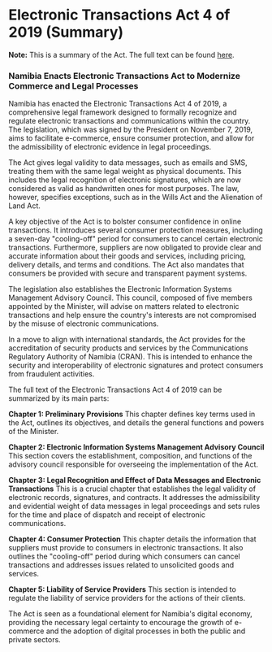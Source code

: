 
# Electronic Transactions Act 4 of 2019 (Summary)

**Note:** This is a summary of the Act. The full text can be found [here](https://mict.gov.na/documents/28283/228643/Electronic+Transactions+Act+2019+Act+No.+4+of+2019.pdf/f1e3c424-78a1-4a36-b54f-34ac7334014b).

### Namibia Enacts Electronic Transactions Act to Modernize Commerce and Legal Processes

Namibia has enacted the Electronic Transactions Act 4 of 2019, a comprehensive legal framework designed to formally recognize and regulate electronic transactions and communications within the country. The legislation, which was signed by the President on November 7, 2019, aims to facilitate e-commerce, ensure consumer protection, and allow for the admissibility of electronic evidence in legal proceedings.

The Act gives legal validity to data messages, such as emails and SMS, treating them with the same legal weight as physical documents. This includes the legal recognition of electronic signatures, which are now considered as valid as handwritten ones for most purposes. The law, however, specifies exceptions, such as in the Wills Act and the Alienation of Land Act.

A key objective of the Act is to bolster consumer confidence in online transactions. It introduces several consumer protection measures, including a seven-day "cooling-off" period for consumers to cancel certain electronic transactions. Furthermore, suppliers are now obligated to provide clear and accurate information about their goods and services, including pricing, delivery details, and terms and conditions. The Act also mandates that consumers be provided with secure and transparent payment systems.

The legislation also establishes the Electronic Information Systems Management Advisory Council. This council, composed of five members appointed by the Minister, will advise on matters related to electronic transactions and help ensure the country's interests are not compromised by the misuse of electronic communications.

In a move to align with international standards, the Act provides for the accreditation of security products and services by the Communications Regulatory Authority of Namibia (CRAN). This is intended to enhance the security and interoperability of electronic signatures and protect consumers from fraudulent activities.

The full text of the Electronic Transactions Act 4 of 2019 can be summarized by its main parts:

**Chapter 1: Preliminary Provisions**
This chapter defines key terms used in the Act, outlines its objectives, and details the general functions and powers of the Minister.

**Chapter 2: Electronic Information Systems Management Advisory Council**
This section covers the establishment, composition, and functions of the advisory council responsible for overseeing the implementation of the Act.

**Chapter 3: Legal Recognition and Effect of Data Messages and Electronic Transactions**
This is a crucial chapter that establishes the legal validity of electronic records, signatures, and contracts. It addresses the admissibility and evidential weight of data messages in legal proceedings and sets rules for the time and place of dispatch and receipt of electronic communications.

**Chapter 4: Consumer Protection**
This chapter details the information that suppliers must provide to consumers in electronic transactions. It also outlines the "cooling-off" period during which consumers can cancel transactions and addresses issues related to unsolicited goods and services.

**Chapter 5: Liability of Service Providers**
This section is intended to regulate the liability of service providers for the actions of their clients.

The Act is seen as a foundational element for Namibia's digital economy, providing the necessary legal certainty to encourage the growth of e-commerce and the adoption of digital processes in both the public and private sectors.
